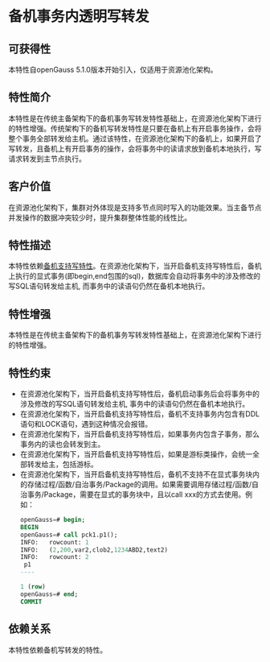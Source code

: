 # 备机事务内透明写转发

## 可获得性<a name="section15406143204715"></a>

本特性自openGauss 5.1.0版本开始引入，仅适用于资源池化架构。

## 特性简介<a name="section740615433477"></a>

本特性是在传统主备架构下的备机事务写转发特性基础上，在资源池化架构下进行的特性增强。传统架构下的备机写转发特性是只要在备机上有开启事务操作，会将整个事务全部转发给主机。通过该特性，在资源池化架构下的备机上，如果开启了写转发，且备机上有开启事务的操作，会将事务中的读请求放到备机本地执行，写请求转发到主节点执行。

## 客户价值<a name="section13406743164715"></a>

在资源池化架构下，集群对外体现是支持多节点同时写入的功能效果。当主备节点并发操作的数据冲突较少时，提升集群整体性能的线性比。

## 特性描述<a name="section16406154310471"></a>

本特性依赖[备机支持写特性](../DatabaseReference/%E5%A4%87%E6%9C%BA%E6%94%AF%E6%8C%81%E5%86%99%E8%AF%AD%E5%8F%A5%E5%8F%82%E6%95%B0.md)。在资源池化架构下，当开启备机支持写特性后，备机上执行的显式事务(即begin,end包围的sql)，数据库会自动将事务中的涉及修改的写SQL语句转发给主机, 而事务中的读语句仍然在备机本地执行。

## 特性增强<a name="section1340684315478"></a>

本特性是在传统主备架构下的备机事务写转发特性基础上，在资源池化架构下进行的特性增强。

## 特性约束<a name="section06531946143616"></a>

-   在资源池化架构下，当开启备机支持写特性后，备机启动事务后会将事务中的涉及修改的写SQL语句转发给主机, 事务中的读语句仍然在备机本地执行。
-   在资源池化架构下，当开启备机支持写特性后，备机不支持事务内包含有DDL语句和LOCK语句，遇到这种情况会报错。
-   在资源池化架构下，当开启备机支持写特性后，如果事务内包含子事务，那么事务内的读也会转发到主。
-   在资源池化架构下，当开启备机支持写特性后，如果是游标类操作，会统一全部转发给主，包括游标。
-   在资源池化架构下，当开启备机支持写特性后，备机不支持不在显式事务块内的存储过程/函数/自治事务/Package的调用。如果需要调用存储过程/函数/自治事务/Package，需要在显式的事务块中，且以call xxx的方式去使用。例如：
    ```sql
    openGauss=# begin;
    BEGIN
    openGauss=# call pck1.p1();
    INFO:   rowcount: 1
    INFO:   (2,200,var2,clob2,1234ABD2,text2)
    INFO:   rowcount: 2
     p1
    ----

    1 (row)
    openGauss=# end;
    COMMIT
    ```

## 依赖关系<a name="section8406643144716"></a>

本特性依赖备机写转发的特性。
